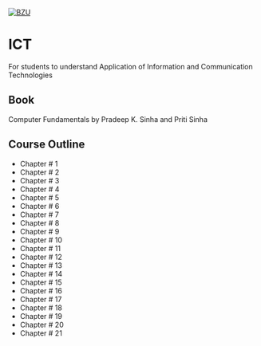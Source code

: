 [![BZU](https://www.bzu.edu.pk/assets/images/logo.png)](https://www.bzu.edu.pk)

# ICT
 For students to understand Application of Information and Communication Technologies

## Book
Computer Fundamentals by Pradeep K. Sinha and Priti Sinha

## Course Outline
- Chapter # 1
- Chapter # 2
- Chapter # 3
- Chapter # 4
- Chapter # 5
- Chapter # 6
- Chapter # 7
- Chapter # 8
- Chapter # 9
- Chapter # 10
- Chapter # 11
- Chapter # 12
- Chapter # 13
- Chapter # 14
- Chapter # 15
- Chapter # 16
- Chapter # 17
- Chapter # 18
- Chapter # 19
- Chapter # 20
- Chapter # 21